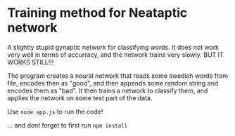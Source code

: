 # Training method for Neataptic network

A slightly stupid gynaptic network for classifying words.
It does not work very well in terms of accurracy, and the network trains very slowly.
BUT IT WORKS STILL!!!

The program creates a neural network that reads some swedish words from file, encodes then as "good", and then appends some random string and encodes them as "bad". It then trains a network to classify them, and applies the network on some test part of the data.

Use `node app.js` to run the code!


... and dont forget to first run `npm install`

